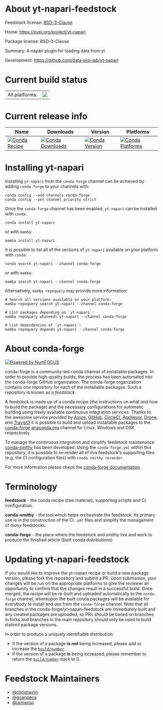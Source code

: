 About yt-napari-feedstock
=========================

Feedstock license: [BSD-3-Clause](https://github.com/conda-forge/yt-napari-feedstock/blob/main/LICENSE.txt)

Home: https://pypi.org/project/yt-napari

Package license: BSD-3-Clause

Summary: A napari plugin for loading data from yt

Development: https://github.com/data-exp-lab/yt-napari

Current build status
====================


<table><tr><td>All platforms:</td>
    <td>
      <a href="https://dev.azure.com/conda-forge/feedstock-builds/_build/latest?definitionId=16452&branchName=main">
        <img src="https://dev.azure.com/conda-forge/feedstock-builds/_apis/build/status/yt-napari-feedstock?branchName=main">
      </a>
    </td>
  </tr>
</table>

Current release info
====================

| Name | Downloads | Version | Platforms |
| --- | --- | --- | --- |
| [![Conda Recipe](https://img.shields.io/badge/recipe-yt--napari-green.svg)](https://anaconda.org/conda-forge/yt-napari) | [![Conda Downloads](https://img.shields.io/conda/dn/conda-forge/yt-napari.svg)](https://anaconda.org/conda-forge/yt-napari) | [![Conda Version](https://img.shields.io/conda/vn/conda-forge/yt-napari.svg)](https://anaconda.org/conda-forge/yt-napari) | [![Conda Platforms](https://img.shields.io/conda/pn/conda-forge/yt-napari.svg)](https://anaconda.org/conda-forge/yt-napari) |

Installing yt-napari
====================

Installing `yt-napari` from the `conda-forge` channel can be achieved by adding `conda-forge` to your channels with:

```
conda config --add channels conda-forge
conda config --set channel_priority strict
```

Once the `conda-forge` channel has been enabled, `yt-napari` can be installed with `conda`:

```
conda install yt-napari
```

or with `mamba`:

```
mamba install yt-napari
```

It is possible to list all of the versions of `yt-napari` available on your platform with `conda`:

```
conda search yt-napari --channel conda-forge
```

or with `mamba`:

```
mamba search yt-napari --channel conda-forge
```

Alternatively, `mamba repoquery` may provide more information:

```
# Search all versions available on your platform:
mamba repoquery search yt-napari --channel conda-forge

# List packages depending on `yt-napari`:
mamba repoquery whoneeds yt-napari --channel conda-forge

# List dependencies of `yt-napari`:
mamba repoquery depends yt-napari --channel conda-forge
```


About conda-forge
=================

[![Powered by
NumFOCUS](https://img.shields.io/badge/powered%20by-NumFOCUS-orange.svg?style=flat&colorA=E1523D&colorB=007D8A)](https://numfocus.org)

conda-forge is a community-led conda channel of installable packages.
In order to provide high-quality builds, the process has been automated into the
conda-forge GitHub organization. The conda-forge organization contains one repository
for each of the installable packages. Such a repository is known as a *feedstock*.

A feedstock is made up of a conda recipe (the instructions on what and how to build
the package) and the necessary configurations for automatic building using freely
available continuous integration services. Thanks to the awesome service provided by
[Azure](https://azure.microsoft.com/en-us/services/devops/), [GitHub](https://github.com/),
[CircleCI](https://circleci.com/), [AppVeyor](https://www.appveyor.com/),
[Drone](https://cloud.drone.io/welcome), and [TravisCI](https://travis-ci.com/)
it is possible to build and upload installable packages to the
[conda-forge](https://anaconda.org/conda-forge) [anaconda.org](https://anaconda.org/)
channel for Linux, Windows and OSX respectively.

To manage the continuous integration and simplify feedstock maintenance
[conda-smithy](https://github.com/conda-forge/conda-smithy) has been developed.
Using the ``conda-forge.yml`` within this repository, it is possible to re-render all of
this feedstock's supporting files (e.g. the CI configuration files) with ``conda smithy rerender``.

For more information please check the [conda-forge documentation](https://conda-forge.org/docs/).

Terminology
===========

**feedstock** - the conda recipe (raw material), supporting scripts and CI configuration.

**conda-smithy** - the tool which helps orchestrate the feedstock.
                   Its primary use is in the construction of the CI ``.yml`` files
                   and simplify the management of *many* feedstocks.

**conda-forge** - the place where the feedstock and smithy live and work to
                  produce the finished article (built conda distributions)


Updating yt-napari-feedstock
============================

If you would like to improve the yt-napari recipe or build a new
package version, please fork this repository and submit a PR. Upon submission,
your changes will be run on the appropriate platforms to give the reviewer an
opportunity to confirm that the changes result in a successful build. Once
merged, the recipe will be re-built and uploaded automatically to the
`conda-forge` channel, whereupon the built conda packages will be available for
everybody to install and use from the `conda-forge` channel.
Note that all branches in the conda-forge/yt-napari-feedstock are
immediately built and any created packages are uploaded, so PRs should be based
on branches in forks and branches in the main repository should only be used to
build distinct package versions.

In order to produce a uniquely identifiable distribution:
 * If the version of a package **is not** being increased, please add or increase
   the [``build/number``](https://docs.conda.io/projects/conda-build/en/latest/resources/define-metadata.html#build-number-and-string).
 * If the version of a package **is** being increased, please remember to return
   the [``build/number``](https://docs.conda.io/projects/conda-build/en/latest/resources/define-metadata.html#build-number-and-string)
   back to 0.

Feedstock Maintainers
=====================

* [@chrishavlin](https://github.com/chrishavlin/)
* [@goanpeca](https://github.com/goanpeca/)
* [@jaimergp](https://github.com/jaimergp/)

